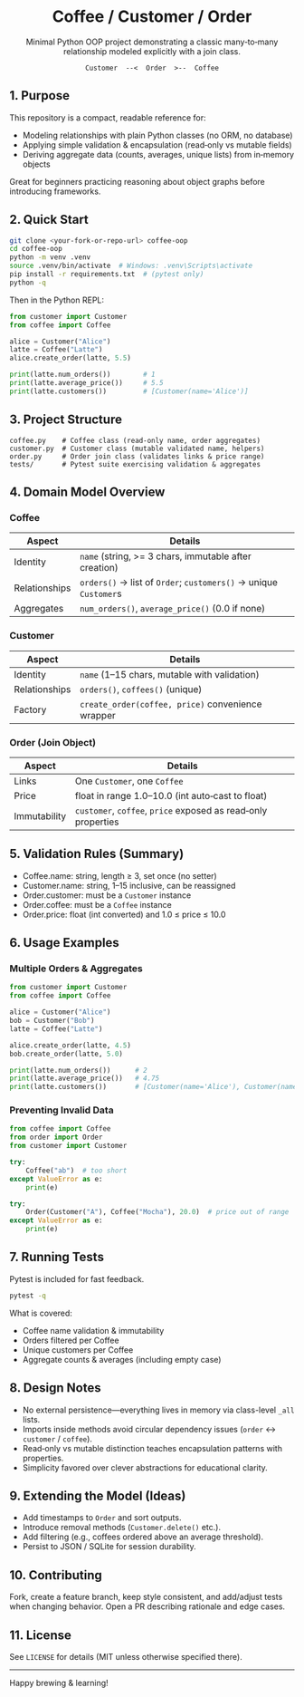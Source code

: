 <div align="center">

# Coffee / Customer / Order

Minimal Python OOP project demonstrating a classic many‑to‑many relationship modeled explicitly with a join class.

`Customer  --<  Order  >--  Coffee`

</div>

## 1. Purpose
This repository is a compact, readable reference for:
* Modeling relationships with plain Python classes (no ORM, no database)
* Applying simple validation & encapsulation (read‑only vs mutable fields)
* Deriving aggregate data (counts, averages, unique lists) from in‑memory objects

Great for beginners practicing reasoning about object graphs before introducing frameworks.

## 2. Quick Start

```bash
git clone <your-fork-or-repo-url> coffee-oop
cd coffee-oop
python -m venv .venv
source .venv/bin/activate  # Windows: .venv\Scripts\activate
pip install -r requirements.txt  # (pytest only)
python -q
```

Then in the Python REPL:

```python
from customer import Customer
from coffee import Coffee

alice = Customer("Alice")
latte = Coffee("Latte")
alice.create_order(latte, 5.5)

print(latte.num_orders())        # 1
print(latte.average_price())     # 5.5
print(latte.customers())         # [Customer(name='Alice')]
```

## 3. Project Structure
```
coffee.py    # Coffee class (read‑only name, order aggregates)
customer.py  # Customer class (mutable validated name, helpers)
order.py     # Order join class (validates links & price range)
tests/       # Pytest suite exercising validation & aggregates
```

## 4. Domain Model Overview

### Coffee
| Aspect | Details |
|--------|---------|
| Identity | `name` (string, >= 3 chars, immutable after creation) |
| Relationships | `orders()` → list of `Order`; `customers()` → unique `Customer`s |
| Aggregates | `num_orders()`, `average_price()` (0.0 if none) |

### Customer
| Aspect | Details |
|--------|---------|
| Identity | `name` (1–15 chars, mutable with validation) |
| Relationships | `orders()`, `coffees()` (unique) |
| Factory | `create_order(coffee, price)` convenience wrapper |

### Order (Join Object)
| Aspect | Details |
|--------|---------|
| Links | One `Customer`, one `Coffee` |
| Price | float in range 1.0–10.0 (int auto‑cast to float) |
| Immutability | `customer`, `coffee`, `price` exposed as read‑only properties |

## 5. Validation Rules (Summary)
* Coffee.name: string, length ≥ 3, set once (no setter)
* Customer.name: string, 1–15 inclusive, can be reassigned
* Order.customer: must be a `Customer` instance
* Order.coffee: must be a `Coffee` instance
* Order.price: float (int converted) and 1.0 ≤ price ≤ 10.0

## 6. Usage Examples

### Multiple Orders & Aggregates
```python
from customer import Customer
from coffee import Coffee

alice = Customer("Alice")
bob = Customer("Bob")
latte = Coffee("Latte")

alice.create_order(latte, 4.5)
bob.create_order(latte, 5.0)

print(latte.num_orders())      # 2
print(latte.average_price())   # 4.75
print(latte.customers())       # [Customer(name='Alice'), Customer(name='Bob')]
```

### Preventing Invalid Data
```python
from coffee import Coffee
from order import Order
from customer import Customer

try:
	Coffee("ab")  # too short
except ValueError as e:
	print(e)

try:
	Order(Customer("A"), Coffee("Mocha"), 20.0)  # price out of range
except ValueError as e:
	print(e)
```

## 7. Running Tests
Pytest is included for fast feedback.

```bash
pytest -q
```

What is covered:
* Coffee name validation & immutability
* Orders filtered per Coffee
* Unique customers per Coffee
* Aggregate counts & averages (including empty case)

## 8. Design Notes
* No external persistence—everything lives in memory via class-level `_all` lists.
* Imports inside methods avoid circular dependency issues (`order` <-> `customer` / `coffee`).
* Read‑only vs mutable distinction teaches encapsulation patterns with properties.
* Simplicity favored over clever abstractions for educational clarity.

## 9. Extending the Model (Ideas)
* Add timestamps to `Order` and sort outputs.
* Introduce removal methods (`Customer.delete()` etc.).
* Add filtering (e.g., coffees ordered above an average threshold).
* Persist to JSON / SQLite for session durability.

## 10. Contributing
Fork, create a feature branch, keep style consistent, and add/adjust tests when changing behavior. Open a PR describing rationale and edge cases.

## 11. License
See `LICENSE` for details (MIT unless otherwise specified there).

---
Happy brewing & learning!
